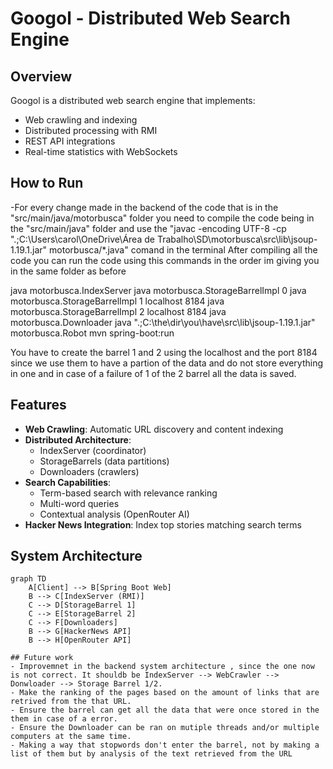 # Googol - Distributed Web Search Engine

## Overview

Googol is a distributed web search engine that implements:
- Web crawling and indexing
- Distributed processing with RMI
- REST API integrations
- Real-time statistics with WebSockets

## How to Run
-For every change made in the backend of the code that is in the "src/main/java/motorbusca" folder you need to compile the code being in the "src/main/java" folder and use the "javac -encoding UTF-8 -cp ".;C:\Users\carol\OneDrive\Área de Trabalho\SD\motorbusca\src\lib\jsoup-1.19.1.jar" motorbusca/*.java" comand in the terminal
After compiling all the code you can run the code using this commands in the order im giving you in the same folder as before

java motorbusca.IndexServer
java motorbusca.StorageBarrelImpl 0
java motorbusca.StorageBarrelImpl 1 localhost 8184
java motorbusca.StorageBarrelImpl 2 localhost 8184
java motorbusca.Downloader
java ".;C:\the\dir\you\have\src\lib\jsoup-1.19.1.jar" motorbusca.Robot
mvn spring-boot:run

You have to create the barrel 1 and 2 using the localhost and the port 8184 since we use them to have a partion of the data and do not store everything in one and in case of a failure of 1 of the 2 barrel all the data is saved.


## Features

- **Web Crawling**: Automatic URL discovery and content indexing
- **Distributed Architecture**: 
  - IndexServer (coordinator)
  - StorageBarrels (data partitions)
  - Downloaders (crawlers)
- **Search Capabilities**:
  - Term-based search with relevance ranking
  - Multi-word queries
  - Contextual analysis (OpenRouter AI)
- **Hacker News Integration**: Index top stories matching search terms

## System Architecture

```mermaid
graph TD
    A[Client] --> B[Spring Boot Web]
    B --> C[IndexServer (RMI)]
    C --> D[StorageBarrel 1]
    C --> E[StorageBarrel 2]
    C --> F[Downloaders]
    B --> G[HackerNews API]
    B --> H[OpenRouter API]

## Future work
- Improvemnet in the backend system architecture , since the one now is not correct. It shouldb be IndexServer --> WebCrawler --> Donwloader --> Storage Barrel 1/2.
- Make the ranking of the pages based on the amount of links that are retrived from the that URL.
- Ensure the barrel can get all the data that were once stored in the them in case of a error.
- Ensure the Downloader can be ran on mutiple threads and/or multiple computers at the same time.
- Making a way that stopwords don't enter the barrel, not by making a list of them but by analysis of the text retrieved from the URL
